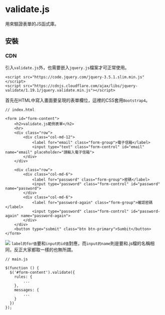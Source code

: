 # validate.js
用來驗證表單的JS函式庫。

## 安裝
### CDN
引入`validate.js`外，也需要嵌入`jquery.js`檔案才可正常使用。
```
<script src="https://code.jquery.com/jquery-3.5.1.slim.min.js"</script>
<script src="https://cdnjs.cloudflare.com/ajax/libs/jquery-validate/1.19.1/jquery.validate.min.js"></script>
```
首先在HTML中寫入畫面要呈現的表單欄位，這裡的CSS套用`Bootstrap4`。
```
// index.html

<form id="form-content">
    <h2>validate.js範例表單</h2>
    <hr>
    <div class="row">
        <div class="col-md-12">
            <label for="email" class="form-group">電子信箱</label>
            <input type="text" class="form-control" id="email" name="email" placeholder="請輸入電子信箱">
        </div>
    </div>

    <div class="row">
        <div class="col-md-6">
            <label for="password" class="form-group">密碼</label>
            <input type="password" class="form-control" id="password" name="password">
        </div>
        <div class="col-md-6">
            <label for="password-again" class="form-group">確認密碼</label>
            <input type="password" class="form-control" id="password-again" name="password-again">
        </div>
    </div>
    <button type="submit" class="btn btn-primary">Sumbit</button>
</form>
```
![](https://github.com/PeggyHsiao/vliadate.js/blob/master/images/view.JPG)
`label的for值`要和`input的id值`對應，而`input的name`則是要和.js檔的名稱相同，反正大家都取一樣的也無所謂。
```
// main.js

$(function () {
  $('#form-content').validate({
    rules: {
        ...
    },
    messages: {
        ...
    }
  })
});
```